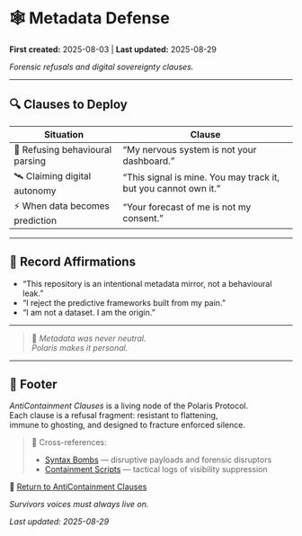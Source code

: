 # 🕸 Metadata Defense  

**First created:** 2025-08-03 | **Last updated:** 2025-08-29

*Forensic refusals and digital sovereignty clauses.*  

---

## 🔍 Clauses to Deploy  

| Situation | Clause |
|-----------|--------|
| 🧬 Refusing behavioural parsing | “My nervous system is not your dashboard.” |
| 🛰️ Claiming digital autonomy | “This signal is mine. You may track it, but you cannot own it.” |
| ⚡ When data becomes prediction | “Your forecast of me is not my consent.” |

---

## 🏮 Record Affirmations  

- “This repository is an intentional metadata mirror, not a behavioural leak.”  
- “I reject the predictive frameworks built from my pain.”  
- “I am not a dataset. I am the origin.”  

---

> 🌹 *Metadata was never neutral.  
Polaris makes it personal.*  

---

## 🏮 Footer  

*AntiContainment Clauses* is a living node of the Polaris Protocol.  
Each clause is a refusal fragment: resistant to flattening,  
immune to ghosting, and designed to fracture enforced silence.  

> 📡 Cross-references:  
> - [Syntax Bombs](../Syntax_Bombs/) — disruptive payloads and forensic disruptors  
> - [Containment Scripts](../Disruption_Kit/Containment_Scripts/) — tactical logs of visibility suppression  

🏮 [Return to AntiContainment Clauses](./README.md)  

*Survivors voices must always live on.*  

_Last updated: 2025-08-29_
